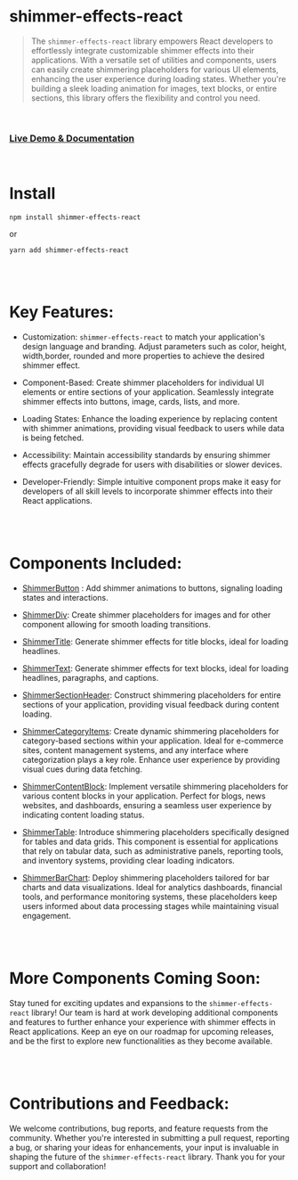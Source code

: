 # shimmer-effects-react

> The `shimmer-effects-react` library empowers React developers to effortlessly integrate customizable shimmer effects into their applications. With a versatile set of utilities and components, users can easily create shimmering placeholders for various UI elements, enhancing the user experience during loading states. Whether you're building a sleek loading animation for images, text blocks, or entire sections, this library offers the flexibility and control you need.


<br/>

### [**Live Demo & Documentation**](https://shimmereffectreact.vercel.app/)

<br/>


# Install 

```
npm install shimmer-effects-react
```
or
```
yarn add shimmer-effects-react
```

<br/><br/>

# Key Features:

+ Customization: `shimmer-effects-react` to match your application's design language and branding. Adjust parameters such as color, height, width,border, rounded and more properties to achieve the desired shimmer effect.

+ Component-Based: Create shimmer placeholders for individual UI elements or entire sections of your application. Seamlessly integrate shimmer effects into buttons, image, cards, lists, and more.

+ Loading States: Enhance the loading experience by replacing content with shimmer animations, providing visual feedback to users while data is being fetched.

+ Accessibility: Maintain accessibility standards by ensuring shimmer effects gracefully degrade for users with disabilities or slower devices.

+ Developer-Friendly: Simple intuitive component props make it easy for developers of all skill levels to incorporate shimmer effects into their React applications.

<br/><br/>

# Components Included:

+ [ShimmerButton](https://shimmereffectreact.vercel.app/details/shimmerbutton) : Add shimmer animations to buttons, signaling loading states and interactions.

+ [ShimmerDiv](https://shimmereffectreact.vercel.app/details/shimmerdiv): Create shimmer placeholders for images and for other component allowing for smooth loading transitions.

+ [ShimmerTitle](https://shimmereffectreact.vercel.app/details/shimmertitle): Generate shimmer effects for title blocks, ideal for loading headlines.

+ [ShimmerText](https://shimmereffectreact.vercel.app/details/shimmertext): Generate shimmer effects for text blocks, ideal for loading headlines, paragraphs, and captions.

+ [ShimmerSectionHeader](https://shimmereffectreact.vercel.app/details/shimmersectionheader): Construct shimmering placeholders for entire sections of your application, providing visual feedback during content loading.

+ [ShimmerCategoryItems](https://shimmereffectreact.vercel.app/components/shimmercategoryitems):  Create dynamic shimmering placeholders for category-based sections within your application. Ideal for e-commerce sites, content management systems, and any interface where categorization plays a key role. Enhance user experience by providing visual cues during data fetching.

+ [ShimmerContentBlock](https://shimmereffectreact.vercel.app/components/shimmercontentblock):  Implement versatile shimmering placeholders for various content blocks in your application. Perfect for blogs, news websites, and dashboards, ensuring a seamless user experience by indicating content loading status.

+ [ShimmerTable](https://shimmereffectreact.vercel.app/components/shimmertable): Introduce shimmering placeholders specifically designed for tables and data grids. This component is essential for applications that rely on tabular data, such as administrative panels, reporting tools, and inventory systems, providing clear loading indicators.

+ [ShimmerBarChart](https://shimmereffectreact.vercel.app/components/shimmerbarchart): Deploy shimmering placeholders tailored for bar charts and data visualizations. Ideal for analytics dashboards, financial tools, and performance monitoring systems, these placeholders keep users informed about data processing stages while maintaining visual engagement.


<br/><br/>

# More Components Coming Soon:

Stay tuned for exciting updates and expansions to the `shimmer-effects-react` library! Our team is hard at work developing additional components and features to further enhance your experience with shimmer effects in React applications. Keep an eye on our roadmap for upcoming releases, and be the first to explore new functionalities as they become available.

<br/><br/>

# Contributions and Feedback:

We welcome contributions, bug reports, and feature requests from the community. Whether you're interested in submitting a pull request, reporting a bug, or sharing your ideas for enhancements, your input is invaluable in shaping the future of the `shimmer-effects-react` library. Thank you for your support and collaboration!
